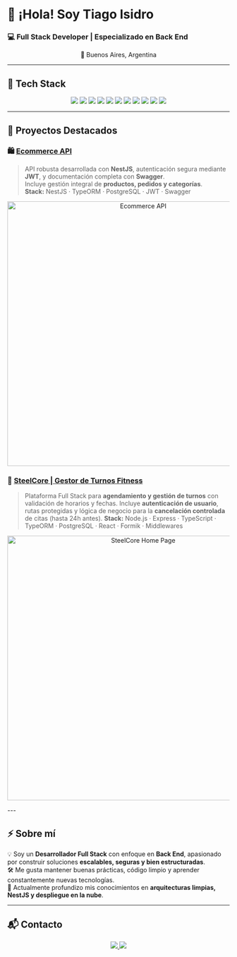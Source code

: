 # 👋 ¡Hola! Soy Tiago Isidro

### 💻 Full Stack Developer | Especializado en Back End

<p align="center">
  📍 Buenos Aires, Argentina
</p>

---

## 🚀 Tech Stack

<p align="center">
  <img src="https://img.shields.io/badge/Node.js-339933?style=for-the-badge&logo=nodedotjs&logoColor=white"/>
  <img src="https://img.shields.io/badge/Express.js-000000?style=for-the-badge&logo=express&logoColor=white"/>
  <img src="https://img.shields.io/badge/NestJS-E0234E?style=for-the-badge&logo=nestjs&logoColor=white"/>
  <img src="https://img.shields.io/badge/TypeScript-3178C6?style=for-the-badge&logo=typescript&logoColor=white"/>
  <img src="https://img.shields.io/badge/JavaScript-F7DF1E?style=for-the-badge&logo=javascript&logoColor=black"/>
  <img src="https://img.shields.io/badge/React-61DAFB?style=for-the-badge&logo=react&logoColor=black"/>
  <img src="https://img.shields.io/badge/PostgreSQL-4169E1?style=for-the-badge&logo=postgresql&logoColor=white"/>
  <img src="https://img.shields.io/badge/MySQL-4479A1?style=for-the-badge&logo=mysql&logoColor=white"/>
  <img src="https://img.shields.io/badge/Swagger-85EA2D?style=for-the-badge&logo=swagger&logoColor=black"/>
  <img src="https://img.shields.io/badge/Git-F05032?style=for-the-badge&logo=git&logoColor=white"/>
  <img src="https://img.shields.io/badge/GitHub-181717?style=for-the-badge&logo=github&logoColor=white"/>
</p>

---

## 🎯 Proyectos Destacados

### 🛍️ [Ecommerce API](https://github.com/tiagoisi/ecommerce-tiagoisi)
> API robusta desarrollada con **NestJS**, autenticación segura mediante **JWT**, y documentación completa con **Swagger**.  
> Incluye gestión integral de **productos, pedidos y categorías**.  
> **Stack:** NestJS · TypeORM · PostgreSQL · JWT · Swagger

<p align="center">
  <img src="https://github.com/user-attachments/assets/bfc6cab4-a432-4698-8bb7-e8d2c60ea5d4" width="600" alt="Ecommerce API"/>
</p>

### 🧬 [SteelCore | Gestor de Turnos Fitness](https://github.com/tiagoisi/gestor-turnos)
> Plataforma Full Stack para **agendamiento y gestión de turnos** con validación de horarios y fechas.
> Incluye **autenticación de usuario**, rutas protegidas y lógica de negocio para la **cancelación controlada** de citas (hasta 24h antes).
> **Stack:** Node.js · Express · TypeScript · TypeORM · PostgreSQL · React · Formik · Middlewares

<p align="center">
  <img src="https://github.com/user-attachments/assets/f60eec2b-f960-48e9-8834-f09d52a74d0e" width="600" alt="SteelCore Home Page"/>
</p>
---

## ⚡ Sobre mí

💡 Soy un **Desarrollador Full Stack** con enfoque en **Back End**, apasionado por construir soluciones **escalables, seguras y bien estructuradas**.  
🛠️ Me gusta mantener buenas prácticas, código limpio y aprender constantemente nuevas tecnologías.  
🧩 Actualmente profundizo mis conocimientos en **arquitecturas limpias, NestJS y despliegue en la nube**.

---

## 📬 Contacto

<p align="center">
  <a href="https://www.linkedin.com/in/tiago-isidro/">
    <img src="https://img.shields.io/badge/LinkedIn-0A66C2?style=for-the-badge&logo=linkedin&logoColor=white"/>
  </a>
  <a href="mailto:tiagoisidromadoery123@gmail.com">
    <img src="https://img.shields.io/badge/Gmail-D14836?style=for-the-badge&logo=gmail&logoColor=white"/>
  </a>
</p>
